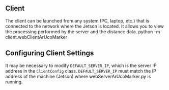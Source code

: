 ## Client
The client can be launched from any system (PC, laptop, etc.) that is connected to the network where the Jetson is located. It allows you to view the processing performed by the server and the distance data.
python -m client.webClientArUcoMarker

## Configuring Client Settings
It may be necessary to modify `DEFAULT_SERVER_IP`, which is the server IP address in the `ClientConfig` class. `DEFAULT_SERVER_IP` must match the IP address of the machine (Jetson) where webServerArUcoMarker.py is running.

